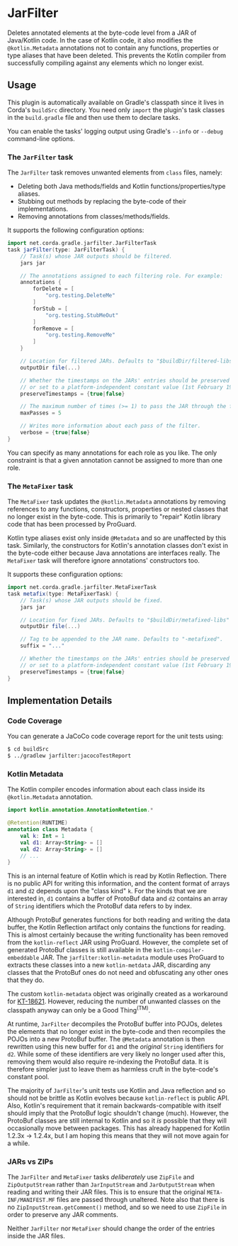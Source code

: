 # JarFilter

Deletes annotated elements at the byte-code level from a JAR of Java/Kotlin code. In the case of Kotlin
code, it also modifies the `@kotlin.Metadata` annotations not to contain any functions, properties or
type aliases that have been deleted. This prevents the Kotlin compiler from successfully compiling against
any elements which no longer exist.

## Usage
This plugin is automatically available on Gradle's classpath since it lives in Corda's `buildSrc` directory.
You need only `import` the plugin's task classes in the `build.gradle` file and then use them to declare
tasks.

You can enable the tasks' logging output using Gradle's `--info` or `--debug` command-line options.

### The `JarFilter` task
The `JarFilter` task removes unwanted elements from `class` files, namely:
- Deleting both Java methods/fields and Kotlin functions/properties/type aliases.
- Stubbing out methods by replacing the byte-code of their implementations.
- Removing annotations from classes/methods/fields.

It supports the following configuration options:
```gradle
import net.corda.gradle.jarfilter.JarFilterTask
task jarFilter(type: JarFilterTask) {
    // Task(s) whose JAR outputs should be filtered.
    jars jar

    // The annotations assigned to each filtering role. For example:
    annotations {
        forDelete = [
            "org.testing.DeleteMe"
        ]
        forStub = [
            "org.testing.StubMeOut"
        ]
        forRemove = [
            "org.testing.RemoveMe"
        ]
    }

    // Location for filtered JARs. Defaults to "$buildDir/filtered-libs".
    outputDir file(...)

    // Whether the timestamps on the JARs' entries should be preserved "as is"
    // or set to a platform-independent constant value (1st February 1980).
    preserveTimestamps = {true|false}

    // The maximum number of times (>= 1) to pass the JAR through the filter.
    maxPasses = 5

    // Writes more information about each pass of the filter.
    verbose = {true|false}
}
```

You can specify as many annotations for each role as you like. The only constraint is that a given
annotation cannot be assigned to more than one role.

### The `MetaFixer` task
The `MetaFixer` task updates the `@kotlin.Metadata` annotations by removing references to any functions,
constructors, properties or nested classes that no longer exist in the byte-code. This is primarily to
"repair" Kotlin library code that has been processed by ProGuard.

Kotlin type aliases exist only inside `@Metadata` and so are unaffected by this task. Similarly, the
constructors for Kotlin's annotation classes don't exist in the byte-code either because Java annotations
are interfaces really. The `MetaFixer` task will therefore ignore annotations' constructors too.

It supports these configuration options:
```gradle
import net.corda.gradle.jarfilter.MetaFixerTask
task metafix(type: MetaFixerTask) {
    // Task(s) whose JAR outputs should be fixed.
    jars jar

    // Location for fixed JARs. Defaults to "$buildDir/metafixed-libs"
    outputDir file(...)

    // Tag to be appended to the JAR name. Defaults to "-metafixed".
    suffix = "..."

    // Whether the timestamps on the JARs' entries should be preserved "as is"
    // or set to a platform-independent constant value (1st February 1980).
    preserveTimestamps = {true|false}
}
```

## Implementation Details

### Code Coverage
You can generate a JaCoCo code coverage report for the unit tests using:
```bash
$ cd buildSrc
$ ../gradlew jarfilter:jacocoTestReport
```

### Kotlin Metadata
The Kotlin compiler encodes information about each class inside its `@kotlin.Metadata` annotation.

```kotlin
import kotlin.annotation.AnnotationRetention.*

@Retention(RUNTIME)
annotation class Metadata {
    val k: Int = 1
    val d1: Array<String> = []
    val d2: Array<String> = []
    // ...
}
```

This is an internal feature of Kotlin which is read by Kotlin Reflection. There is no public API
for writing this information, and the content format of arrays `d1` and `d2` depends upon the
"class kind" `k`. For the kinds that we are interested in, `d1` contains a buffer of ProtoBuf
data and `d2` contains an array of `String` identifiers which the ProtoBuf data refers to by index.

Although ProtoBuf generates functions for both reading and writing the data buffer, the
Kotlin Reflection artifact only contains the functions for reading. This is almost certainly
because the writing functionality has been removed from the `kotlin-reflect` JAR using
ProGuard. However, the complete set of generated ProtoBuf classes is still available in the
`kotlin-compiler-embeddable` JAR. The `jarfilter:kotlin-metadata` module uses ProGuard to
extracts these classes into a new `kotlin-metdata` JAR, discarding any classes that the
ProtoBuf ones do not need and obfuscating any other ones that they do.

The custom `kotlin-metadata` object was originally created as a workaround for
[KT-18621](https://youtrack.jetbrains.com/issue/KT-18621). However, reducing the number of unwanted
classes on the classpath anyway can only be a Good Thing<sup>(TM)</sup>.

At runtime, `JarFilter` decompiles the ProtoBuf buffer into POJOs, deletes the elements that
no longer exist in the byte-code and then recompiles the POJOs into a new ProtoBuf buffer. The
`@Metadata` annotation is then rewritten using this new buffer for `d1` and the _original_ `String`
identifiers for `d2`. While some of these identifiers are very likely no longer used after this,
removing them would also require re-indexing the ProtoBuf data. It is therefore simpler just to
leave them as harmless cruft in the byte-code's constant pool.

The majority of `JarFilter`'s unit tests use Kotlin and Java reflection and so should not be
brittle as Kotlin evolves because `kotlin-reflect` is public API. Also, Kotlin's requirement that
it remain backwards-compatible with itself should imply that the ProtoBuf logic shouldn't change
(much). However, the ProtoBuf classes are still internal to Kotlin and so it _is_ possible that they
will occasionally move between packages. This has already happened for Kotlin 1.2.3x -> 1.2.4x, but
I am hoping this means that they will not move again for a while.

### JARs vs ZIPs
The `JarFilter` and `MetaFixer` tasks _deliberately_ use `ZipFile` and `ZipOutputStream` rather
than `JarInputStream` and `JarOutputStream` when reading and writing their JAR files. This is to
ensure that the original `META-INF/MANIFEST.MF` files are passed through unaltered. Note also that
there is no `ZipInputStream.getComment()` method, and so we need to use `ZipFile` in order to
preserve any JAR comments.

Neither `JarFilter` nor `MetaFixer` should change the order of the entries inside the JAR files.
